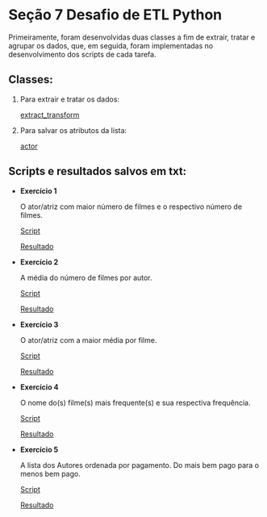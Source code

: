 # Seção 7 Desafio de ETL Python

Primeiramente, foram desenvolvidas duas classes a fim de extrair, tratar e agrupar os dados, que, em seguida, foram implementadas no desenvolvimento dos scripts de cada tarefa.

## Classes:

1. Para extrair e tratar os dados:

    [extract_transform](https://github.com/telmacarvalho/programa_de_bolsas_compass/blob/main/Python/Data_%26_Analytics/Desafio/extract_transform.py)

2. Para salvar os atributos da lista:

    [actor](https://github.com/telmacarvalho/programa_de_bolsas_compass/blob/main/Python/Data_%26_Analytics/Desafio/actor.py)

## Scripts e resultados salvos em txt:

* **Exercício 1**

    O ator/atriz com maior número de filmes e o respectivo número de filmes.

    [Script](https://github.com/telmacarvalho/programa_de_bolsas_compass/blob/main/Python/Data_%26_Analytics/Desafio/tarefa1_1.py)

    [Resultado](https://github.com/telmacarvalho/programa_de_bolsas_compass/blob/main/Python/Data_%26_Analytics/Desafio/tarefa1_1.txt)


* **Exercício 2**

    A média do número de filmes por autor.

    [Script](https://github.com/telmacarvalho/programa_de_bolsas_compass/blob/main/Python/Data_%26_Analytics/Desafio/tarefa1_2.py)

    [Resultado](https://github.com/telmacarvalho/programa_de_bolsas_compass/blob/main/Python/Data_%26_Analytics/Desafio/tarefa1_2.txt)

* **Exercício 3**

    O ator/atriz com a maior média por filme.

    [Script](https://github.com/telmacarvalho/programa_de_bolsas_compass/blob/main/Python/Data_%26_Analytics/Desafio/tarefa1_3.py)

    [Resultado](https://github.com/telmacarvalho/programa_de_bolsas_compass/blob/main/Python/Data_%26_Analytics/Desafio/tarefa1_3.txt)

* **Exercício 4**

    O nome do(s) filme(s) mais frequente(s) e sua respectiva frequência.

    [Script](https://github.com/telmacarvalho/programa_de_bolsas_compass/blob/main/Python/Data_%26_Analytics/Desafio/tarefa1_4.py)

    [Resultado](https://github.com/telmacarvalho/programa_de_bolsas_compass/blob/main/Python/Data_%26_Analytics/Desafio/tarefa1_4.txt)


* **Exercício 5**

    A lista dos Autores ordenada por pagamento. Do mais bem pago para o menos bem pago.

    [Script](https://github.com/telmacarvalho/programa_de_bolsas_compass/blob/main/Python/Data_%26_Analytics/Desafio/tarefa1_5.py)

    [Resultado](https://github.com/telmacarvalho/programa_de_bolsas_compass/blob/main/Python/Data_%26_Analytics/Desafio/tarefa1_5.txt)